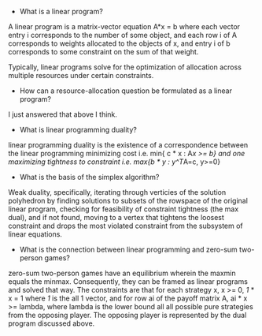 * What is a linear program?

A linear program is a matrix-vector equation A*x = b where each vector entry i corresponds to the number of some object, and each row i of A corresponds to weights allocated to the objects of x, and entry i of b corresponds to some constraint on the sum of that weight.

Typically, linear programs solve for the optimization of allocation across multiple resources under certain constraints.

* How can a resource-allocation question be formulated as a linear program?

I just answered that above I think.

* What is linear programming duality?

linear programming duality is the existence of a correspondence between the linear programming minimizing cost i.e. min{ c * x : A*x >= b} and one maximizing tightness to constraint i.e. max{b * y : y^T*A=c, y>=0}

* What is the basis of the simplex algorithm?

Weak duality, specifically, iterating through verticies of the solution polyhedron by finding solutions to subsets of the rowspace of the original linear program, checking for feasibility of constraint tightness (the max dual), and if not found, moving to a vertex that tightens the loosest constraint and drops the most violated constraint from the subsystem of linear equations.

* What is the connection between linear programming and zero-sum two-person games?

zero-sum two-person games have an equilibrium wherein the maxmin equals the minmax. Consequently, they can be framed as linear programs and solved that way. The constraints are that for each strategy x, x >= 0, _1_ * x = 1 where _1_ is the all 1 vector, and for row ai of the payoff matrix A, ai * x >= lambda, where lambda is the lower bound all all possible pure strategies from the opposing player. The opposing player is represented by the dual program discussed above.